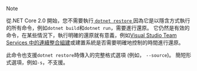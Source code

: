 > [!NOTE]
> 從.NET Core 2.0 開始，您不需要執行[ `dotnet restore` ](~/docs/core/tools/dotnet-restore.md)因為它是以隱含方式執行的所有命令，例如`dotnet build`和`dotnet run`，需要進行還原。 它仍然是有效的命令，在某些情況下，執行明確的還原就有意義，例如[Visual Studio Team Services 中的連續整合組建](/vsts/build-release/apps/aspnet/build-aspnet-core)或建置系統是否需要明確地控制的時間進行還原。
>
> 此命令也支援`dotnet restore`時傳入的完整格式選項 (例如， `--source`)。 簡短形式選項，例如`-s`，不支援。